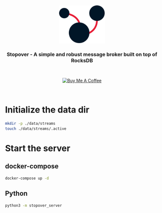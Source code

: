 <p align="center">
<img src="misc/stopover.svg" alt="Stopover Logo" width="150"/></a>
</p>

<h3 align="center">
<b>Stopover</b> - A simple and robust message broker built on top of RocksDB
</h3>
<br>
<p align="center">
    <a href="https://www.buymeacoffee.com/brunneis" target="_blank"><img src="https://cdn.buymeacoffee.com/buttons/default-orange.png" alt="Buy Me A Coffee" height="35px"></a>
</p>
<br>

# Initialize the data dir
```bash
mkdir -p ./data/streams
touch ./data/streams/.active
```

# Start the server
## docker-compose
```bash
docker-compose up -d
```
## Python
```bash
python3 -m stopover_server
```
